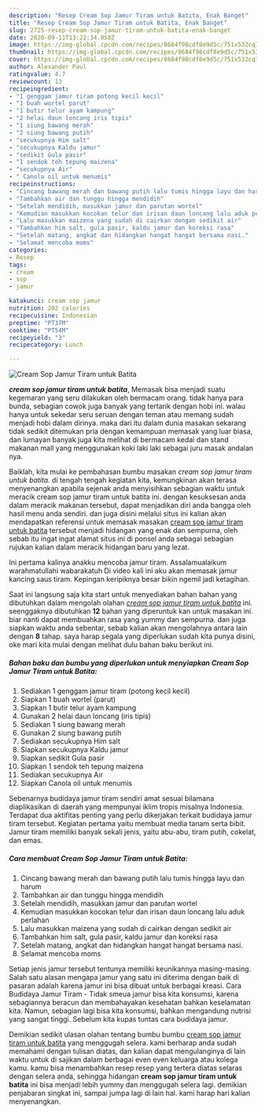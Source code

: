 ```yaml
---
description: "Resep Cream Sop Jamur Tiram untuk Batita, Enak Banget"
title: "Resep Cream Sop Jamur Tiram untuk Batita, Enak Banget"
slug: 2725-resep-cream-sop-jamur-tiram-untuk-batita-enak-banget
date: 2020-09-11T13:22:34.058Z
image: https://img-global.cpcdn.com/recipes/8684f98cdf8e9d5c/751x532cq70/cream-sop-jamur-tiram-untuk-batita-foto-resep-utama.jpg
thumbnail: https://img-global.cpcdn.com/recipes/8684f98cdf8e9d5c/751x532cq70/cream-sop-jamur-tiram-untuk-batita-foto-resep-utama.jpg
cover: https://img-global.cpcdn.com/recipes/8684f98cdf8e9d5c/751x532cq70/cream-sop-jamur-tiram-untuk-batita-foto-resep-utama.jpg
author: Alexander Paul
ratingvalue: 4.7
reviewcount: 13
recipeingredient:
- "1 genggam jamur tiram potong kecil kecil"
- "1 buah wortel parut"
- "1 butir telur ayam kampung"
- "2 helai daun loncang iris tipis"
- "1 siung bawang merah"
- "2 siung bawang putih"
- "secukupnya Him salt"
- "secukupnya Kaldu jamur"
- "sedikit Gula pasir"
- "1 sendok teh tepung maizena"
- "secukupnya Air"
- " Canola oil untuk menumis"
recipeinstructions:
- "Cincang bawang merah dan bawang putih lalu tumis hingga layu dan harum"
- "Tambahkan air dan tunggu hingga mendidih"
- "Setelah mendidih, masukkan jamur dan parutan wortel"
- "Kemudian masukkan kocokan telur dan irisan daun loncang lalu aduk perlahan"
- "Lalu masukkan maizena yang sudah di cairkan dengan sedikit air"
- "Tambahkan him salt, gula pasir, kaldu jamur dan koreksi rasa"
- "Setelah matang, angkat dan hidangkan hangat hangat bersama nasi."
- "Selamat mencoba moms"
categories:
- Resep
tags:
- cream
- sop
- jamur

katakunci: cream sop jamur 
nutrition: 202 calories
recipecuisine: Indonesian
preptime: "PT37M"
cooktime: "PT54M"
recipeyield: "3"
recipecategory: Lunch

---
```



![Cream Sop Jamur Tiram untuk Batita](https://img-global.cpcdn.com/recipes/8684f98cdf8e9d5c/751x532cq70/cream-sop-jamur-tiram-untuk-batita-foto-resep-utama.jpg)

<b><i>cream sop jamur tiram untuk batita</i></b>, Memasak bisa menjadi suatu kegemaran yang seru dilakukan oleh bermacam orang. tidak hanya para bunda, sebagian cowok juga banyak yang tertarik dengan hobi ini. walau hanya untuk sekedar seru seruan dengan teman atau memang sudah menjadi hobi dalam dirinya. maka dari itu dalam dunia masakan sekarang tidak sedikit ditemukan pria dengan kemampuan memasak yang luar biasa, dan lumayan banyak juga kita melihat di bermacam kedai dan stand makanan mall yang menggunakan koki laki laki sebagai juru masak andalan nya.

Baiklah, kita mulai ke pembahasan bumbu masakan <i>cream sop jamur tiram untuk batita</i>. di tengah tengah kegiatan kita, kemungkinan akan terasa menyenangkan apabila sejenak anda menyisihkan sebagian waktu untuk meracik cream sop jamur tiram untuk batita ini. dengan kesuksesan anda dalam meracik makanan tersebut, dapat menjadikan diri anda bangga oleh hasil menu anda sendiri. dan juga disini melalui situs ini kalian akan mendapatkan referensi untuk memasak masakan <u>cream sop jamur tiram untuk batita</u> tersebut menjadi hidangan yang enak dan sempurna, oleh sebab itu ingat ingat alamat situs ini di ponsel anda sebagai sebagian rujukan kalian dalam meracik hidangan baru yang lezat.

Ini pertama kalinya anakku mencoba jamur tiram. Assalamualaikum warahmatullahi wabarakatuh Di video kali ini aku akan memasak jamur kancing saus tiram. Kepingan keripiknya besar bikin ngemil jadi ketagihan.


Saat ini langsung saja kita start untuk menyediakan bahan bahan yang dibutuhkan dalam mengolah olahan <u><i>cream sop jamur tiram untuk batita</i></u> ini. seenggaknya dibutuhkan <b>12</b> bahan yang diperuntuk kan untuk masakan ini. biar nanti dapat membuahkan rasa yang yummy dan sempurna. dan juga siapkan waktu anda sebentar, sebab kalian akan mengolahnya antara lain dengan <b>8</b> tahap. saya harap segala yang diperlukan sudah kita punya disini, oke mari kita mulai dengan melihat dulu bahan baku berikut ini.

<!--inarticleads1-->

##### Bahan baku dan bumbu yang diperlukan untuk menyiapkan Cream Sop Jamur Tiram untuk Batita:

1. Sediakan 1 genggam jamur tiram (potong kecil kecil)
1. Siapkan 1 buah wortel (parut)
1. Siapkan 1 butir telur ayam kampung
1. Gunakan 2 helai daun loncang (iris tipis)
1. Sediakan 1 siung bawang merah
1. Gunakan 2 siung bawang putih
1. Sediakan secukupnya Him salt
1. Siapkan secukupnya Kaldu jamur
1. Siapkan sedikit Gula pasir
1. Siapkan 1 sendok teh tepung maizena
1. Sediakan secukupnya Air
1. Siapkan  Canola oil untuk menumis


Sebenarnya budidaya jamur tiram sendiri amat sesuai bilamana diaplikasikan di daerah yang mempunyai iklim tropis misalnya Indonesia. Terdapat dua aktifitas penting yang perlu dikerjakan terkait budidaya jamur tiram tersebut. Kegiatan pertama yaitu membuat media tanam serta bibit. Jamur tiram memiliki banyak sekali jenis, yaitu abu-abu, tiram putih, cokelat, dan emas. 

<!--inarticleads2-->

##### Cara membuat Cream Sop Jamur Tiram untuk Batita:

1. Cincang bawang merah dan bawang putih lalu tumis hingga layu dan harum
1. Tambahkan air dan tunggu hingga mendidih
1. Setelah mendidih, masukkan jamur dan parutan wortel
1. Kemudian masukkan kocokan telur dan irisan daun loncang lalu aduk perlahan
1. Lalu masukkan maizena yang sudah di cairkan dengan sedikit air
1. Tambahkan him salt, gula pasir, kaldu jamur dan koreksi rasa
1. Setelah matang, angkat dan hidangkan hangat hangat bersama nasi.
1. Selamat mencoba moms


Setiap jenis jamur tersebut tentunya memiliki keunikannya masing-masing. Salah satu alasan mengapa jamur yang satu ini diterima dengan baik di pasaran adalah karena jamur ini bisa dibuat untuk berbagai kreasi. Cara Budidaya Jamur Tiram - Tidak smeua jamur bisa kita konsumsi, karena sebagiannya beracun dan membahayakan kesehatan bahkan keselamatan kita. Namun, sebagian lagi bisa kita konsumsi, bahkan mengandung nutrisi yang sangat tinggi. Sebelum kita kupas tuntas cara budidaya jamur. 

Demikian sedikit ulasan olahan tentang bumbu bumbu <u>cream sop jamur tiram untuk batita</u> yang menggugah selera. kami berharap anda sudah memahami dengan tulisan diatas, dan kalian dapat mengulanginya di lain waktu untuk di sajikan dalam berbagai even even keluarga atau kolega kamu. kamu bisa menambahkan resep resep yang tertera diatas selaras dengan selera anda, sehingga hidangan <b>cream sop jamur tiram untuk batita</b> ini bisa menjadi lebih yummy dan menggugah selera lagi. demikian penjabaran singkat ini, sampai jumpa lagi di lain hal. kami harap hari kalian menyenangkan.
